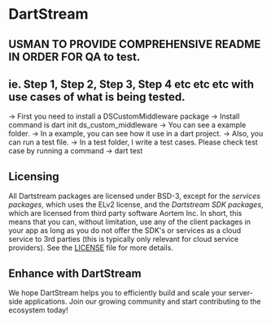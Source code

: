 # DartStream

## USMAN TO PROVIDE COMPREHENSIVE README IN ORDER FOR QA to test.
## ie. Step 1, Step 2, Step 3, Step 4 etc etc etc with use cases of what is being tested.

-> First you need to install a DSCustomMiddleware package
-> Install command is dart init ds_custom_middleware
-> You can see a example folder. 
-> In a example, you can see how it use in a dart project. 
-> Also, you can run a test file. 
-> In a test folder, I write a test cases. Please check test case by running a command 
-> dart test



## Licensing

All Dartstream packages are licensed under BSD-3, except for the *services packages*, which uses the ELv2 license, and the *Dartstream SDK packages*, which are licensed from third party software Aortem Inc. In short, this means that you can, without limitation, use any of the client packages in your app as long as you do not offer the SDK's or services as a cloud service to 3rd parties (this is typically only relevant for cloud service providers).  See the [LICENSE](LICENSE.md) file for more details.


## Enhance with DartStream

We hope DartStream helps you to efficiently build and scale your server-side applications. Join our growing community and start contributing to the ecosystem today!